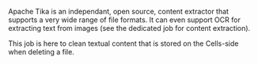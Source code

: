 Apache Tika is an independant, open source, content extractor that supports a very wide range of file formats. It can 
even support OCR for extracting text from images (see the dedicated job for content extraction). 

This job is here to clean textual  content that is stored on the Cells-side when deleting a file.
